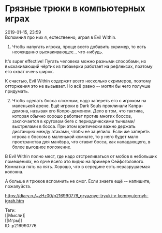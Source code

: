 Грязные трюки в компьютерных играх
===================================

   
 2019-01-15, 23:59   
  Вспомнил про них я, естественно, играя в Evil Within.   
   
 1. Чтобы напугать игрока, проще всего добавить скример, то есть неожиданно выскакивающее... что-нибудь.   
   
 It's super effective! Пугать человека можно разными способами, но выскакивающий чёртик из табакерки работает на рефлексах, поэтому его охват очень широк.   
   
 К счастью, Evil Within содержит всего несколько скримеров, поэтому отторжения это не вызывает. Но всё равно -- могли бы чего получше придумать.   
   
 2. Чтобы сделать босса сложным, надо запереть его с игроком на маленькой арене. Ещё игроки в Dark Souls проклинали Капра-демона, называя его Копро-демоном. Дело в том, что тактика, которая обычно хорошо работает против многих боссов, заключается в круговом беге с периодическими тычками/выстрелами в босса. При этом критически важно держать дистанцию между атаками, чтобы не зацепило. Если же запереть игрока с боссом в маленькой комнате, то у него будет мало пространства для манёвра, что ставит босса, как нападающего, в более выгодное положение.   
   
 В Evil Within полно мест, где надо отстреливаться от мобов в небольших помещениях, но ярче всего это видно на примере Сейфоголового. Комнатка пять на пять. Хорошо, что в середине есть неразрушаемая колонна.   
   
 А больше я трюков вспомнить не смог. Если знаете ещё -- напишите, пожалуйста.   
    
 <https://diary.ru/~zHz00/p216990776_gryaznye-tryuki-v-kompyuternyh-igrah.htm>   
   
 Теги:   
 [[Мысли]]   
 [[Игры]]   
 ID: p216990776